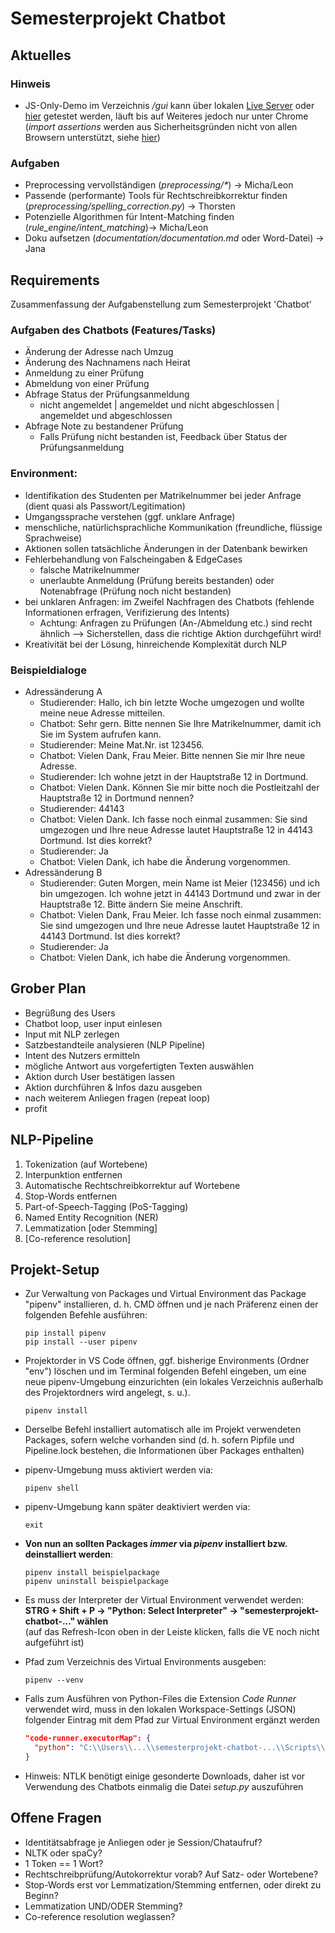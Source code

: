 # Semesterprojekt Chatbot

## Aktuelles

### Hinweis

- JS-Only-Demo im Verzeichnis <i>/gui</i> kann über lokalen <a href="https://marketplace.visualstudio.com/items?itemName=ritwickdey.LiveServer">Live Server</a> oder <a href="https://emsehub.github.io/semesterprojekt-chatbot/demo-js-only/">hier</a> getestet werden, läuft bis auf Weiteres jedoch nur unter Chrome (<i>import assertions</i> werden aus Sicherheitsgründen nicht von allen Browsern unterstützt, siehe <a href="https://developer.mozilla.org/en-US/docs/Web/JavaScript/Reference/Statements/import#browser_compatibility">hier</a>)

### Aufgaben

- Preprocessing vervollständigen (*preprocessing/\**) -> Micha/Leon
- Passende (performante) Tools für Rechtschreibkorrektur finden (*preprocessing/spelling_correction.py*) -> Thorsten
- Potenzielle Algorithmen für Intent-Matching finden (*rule_engine/intent_matching*)-> Micha/Leon
- Doku aufsetzen (*documentation/documentation.md* oder Word-Datei) -> Jana

## Requirements

Zusammenfassung der Aufgabenstellung zum Semesterprojekt 'Chatbot'

### Aufgaben des Chatbots (Features/Tasks)

- Änderung der Adresse nach Umzug
- Änderung des Nachnamens nach Heirat
- Anmeldung zu einer Prüfung
- Abmeldung von einer Prüfung
- Abfrage Status der Prüfungsanmeldung
  - nicht angemeldet | angemeldet und nicht abgeschlossen | angemeldet und abgeschlossen
- Abfrage Note zu bestandener Prüfung
  - Falls Prüfung nicht bestanden ist, Feedback über Status der Prüfungsanmeldung

### Environment:

- Identifikation des Studenten per Matrikelnummer bei jeder Anfrage (dient quasi als Passwort/Legitimation)
- Umgangssprache verstehen (ggf. unklare Anfrage)
- menschliche, natürlichsprachliche Kommunikation (freundliche, flüssige Sprachweise)
- Aktionen sollen tatsächliche Änderungen in der Datenbank bewirken
- Fehlerbehandlung von Falscheingaben & EdgeCases
  - falsche Matrikelnummer
  - unerlaubte Anmeldung (Prüfung bereits bestanden) oder Notenabfrage (Prüfung noch nicht bestanden)
- bei unklaren Anfragen: im Zweifel Nachfragen des Chatbots (fehlende Informationen erfragen, Verifizierung des Intents)
  - Achtung: Anfragen zu Prüfungen (An-/Abmeldung etc.) sind recht ähnlich --> Sicherstellen, dass die richtige Aktion durchgeführt wird!
- Kreativität bei der Lösung, hinreichende Komplexität durch NLP

### Beispieldialoge

- Adressänderung A
  - Studierender: Hallo, ich bin letzte Woche umgezogen und wollte meine neue Adresse mitteilen.
  - Chatbot: Sehr gern. Bitte nennen Sie Ihre Matrikelnummer, damit ich Sie im System aufrufen kann.
  - Studierender: Meine Mat.Nr. ist 123456.
  - Chatbot: Vielen Dank, Frau Meier. Bitte nennen Sie mir Ihre neue Adresse.
  - Studierender: Ich wohne jetzt in der Hauptstraße 12 in Dortmund.
  - Chatbot: Vielen Dank. Können Sie mir bitte noch die Postleitzahl der Hauptstraße 12 in Dortmund nennen?
  - Studierender: 44143
  - Chatbot: Vielen Dank. Ich fasse noch einmal zusammen: Sie sind umgezogen und Ihre neue Adresse lautet Hauptstraße 12 in 44143 Dortmund. Ist dies korrekt?
  - Studierender: Ja
  - Chatbot: Vielen Dank, ich habe die Änderung vorgenommen.
- Adressänderung B
  - Studierender: Guten Morgen, mein Name ist Meier (123456) und ich bin umgezogen. Ich wohne jetzt in 44143 Dortmund und zwar in der Hauptstraße 12. Bitte ändern Sie meine Anschrift.
  - Chatbot: Vielen Dank, Frau Meier. Ich fasse noch einmal zusammen: Sie sind umgezogen und Ihre neue Adresse lautet Hauptstraße 12 in 44143 Dortmund. Ist dies korrekt?
  - Studierender: Ja
  - Chatbot: Vielen Dank, ich habe die Änderung vorgenommen.

## Grober Plan

- Begrüßung des Users
- Chatbot loop, user input einlesen
- Input mit NLP zerlegen
- Satzbestandteile analysieren (NLP Pipeline)
- Intent des Nutzers ermitteln
- mögliche Antwort aus vorgefertigten Texten auswählen
- Aktion durch User bestätigen lassen
- Aktion durchführen & Infos dazu ausgeben
- nach weiterem Anliegen fragen (repeat loop)
- profit

## NLP-Pipeline

1. Tokenization (auf Wortebene)
2. Interpunktion entfernen
3. Automatische Rechtschreibkorrektur auf Wortebene
4. Stop-Words entfernen
5. Part-of-Speech-Tagging (PoS-Tagging)
6. Named Entity Recognition (NER)
7. Lemmatization [oder Stemming]
8. [Co-reference resolution]

## Projekt-Setup 

- Zur Verwaltung von Packages und Virtual Environment das Package "pipenv" installieren, d. h. CMD öffnen und je nach Präferenz einen der folgenden Befehle ausführen:
   ```
   pip install pipenv
   pip install --user pipenv
   ```
 - Projektorder in VS Code öffnen, ggf. bisherige Environments (Ordner "env") löschen und im Terminal folgenden Befehl eingeben, um eine neue pipenv-Umgebung einzurichten (ein lokales Verzeichnis außerhalb des Projektordners wird angelegt, s. u.).
   ```
   pipenv install
   ```
 - Derselbe Befehl installiert automatisch alle im Projekt verwendeten Packages, sofern welche vorhanden sind (d. h. sofern Pipfile und Pipeline.lock bestehen, die Informationen über Packages enthalten)

 - pipenv-Umgebung muss aktiviert werden via:
   ```
   pipenv shell
   ```
 - pipenv-Umgebung kann später deaktiviert werden via:
   ```
   exit
   ```
 - **Von nun an sollten Packages *immer* via *pipenv* installiert bzw. deinstalliert werden**:
   ```
   pipenv install beispielpackage
   pipenv uninstall beispielpackage
   ```
 - Es muss der Interpreter der Virtual Environment verwendet werden:<br>**STRG + Shift + P -> "Python: Select Interpreter" -> "semesterprojekt-chatbot-..." wählen**<br>(auf das Refresh-Icon oben in der Leiste klicken, falls die VE noch nicht aufgeführt ist)

 - Pfad zum Verzeichnis des Virtual Environments ausgeben:
   ```
   pipenv --venv
   ```
- Falls zum Ausführen von Python-Files die Extension *Code Runner* verwendet wird, muss in den lokalen Workspace-Settings (JSON) folgender Eintrag mit dem Pfad zur Virtual Environment ergänzt werden
   ```json
   "code-runner.executorMap": {
     "python": "C:\\Users\\...\\semesterprojekt-chatbot-...\\Scripts\\python -u"
   }
   ```
- Hinweis: NTLK benötigt einige gesonderte Downloads, daher ist vor Verwendung des Chatbots einmalig die Datei *setup.py* auszuführen

## Offene Fragen

- Identitätsabfrage je Anliegen oder je Session/Chataufruf?
- NLTK oder spaCy?
- 1 Token == 1 Wort?
- Rechtschreibprüfung/Autokorrektur vorab? Auf Satz- oder Wortebene?
- Stop-Words erst vor Lemmatization/Stemming entfernen, oder direkt zu Beginn?
- Lemmatization UND/ODER Stemming?
- Co-reference resolution weglassen?